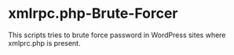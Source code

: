 # xmlrpc.php-Brute-Forcer
This scripts tries to brute force password in WordPress sites where xmlprc.php is present. 

